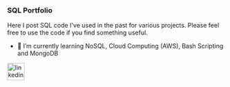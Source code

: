### SQL Portfolio

Here I post SQL code I've used in the past for various projects. Please feel free to use the code if you find something useful. 

- 🌱 I’m currently learning NoSQL, Cloud Computing (AWS), Bash Scripting and MongoDB

[<img src='https://cdn.jsdelivr.net/npm/simple-icons@3.0.1/icons/linkedin.svg' alt='linkedin' height='40'>](https://www.linkedin.com/in/axelahl//)

